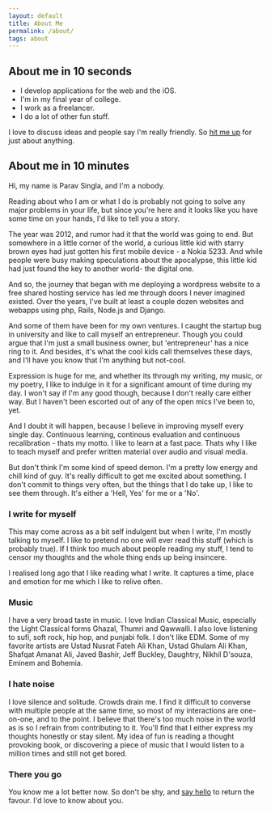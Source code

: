 ```yaml
---
layout: default
title: About Me
permalink: /about/
tags: about
---
```


## About me in 10 seconds

- I develop applications for the web and the iOS.
- I'm in my final year of college.
- I work as a freelancer.
- I do a lot of other fun stuff.

I love to discuss ideas and people say I'm really friendly. So [hit me up](/contact) for just about anything.

## About me in 10 minutes

Hi, my name is Parav Singla, and I'm a nobody. 

Reading about who I am or what I do is probably not going to solve any major problems in your life, but since you're here and it looks like you have some time on your hands, I'd like to tell you a story.


The year was 2012, and rumor had it that the world was going to end. But somewhere in a little corner of the world, a curious little kid with starry brown eyes had just gotten his first mobile device - a Nokia 5233. And while people were busy making speculations about the apocalypse, this little kid had just found the key to another world- the digital one.

And so, the journey that began with me deploying a wordpress website to a free shared hosting service has led me through doors I never imagined existed. Over the years, I've built at least a couple dozen websites and webapps using php, Rails, Node.js and Django.

And some of them have been for my own ventures. I caught the startup bug in university and like to call myself an entrepreneur. Though you could argue that I'm just a small business owner, but 'entrepreneur' has a nice ring to it. And besides, it's what the cool kids call themselves these days, and I'll have you know that I'm anything but not-cool.

Expression is huge for me, and whether its through my writing, my music, or my poetry, I like to indulge in it for a significant amount of time during my day. I won't say if I'm any good though, because I don't really care either way. But I haven't been escorted out of any of the open mics I've been to, yet.

And I doubt it will happen, because I believe in improving myself every single day. Continuous learning, continous evaluation and continuous recalibration - thats my motto. I like to learn at a fast pace. Thats why I like to teach myself and prefer written material over audio and visual media. 

But don't think I'm some kind of speed demon. I'm a pretty low energy and chill kind of guy. It's really difficult to get me excited about something. I don't commit to things very often, but the things that I do take up, I like to see them through. It's either a 'Hell, Yes' for me or a 'No'.


### I write for myself

This may come across as a bit self indulgent but when I write, I'm mostly talking to myself. I like to pretend no one will ever read this stuff (which is probably true). If I think too much about people reading my stuff, I tend to censor my thoughts and the whole thing ends up being insincere.

I realised long ago that I like reading what I write. It captures a time, place and emotion for me which I like to relive often. 


### Music

I have a very broad taste in music. I love Indian Classical Music, especially the Light Classical forms Ghazal, Thumri and Qawwalli. I also love listening to sufi, soft rock, hip hop, and punjabi folk. I don't like EDM. Some of my favorite artists are Ustad Nusrat Fateh Ali Khan, Ustad Ghulam Ali Khan, Shafqat Amanat Ali, Javed Bashir, Jeff Buckley, Daughtry, Nikhil D'souza, Eminem and Bohemia.



### I hate noise

I love silence and solitude. Crowds drain me. I find it difficult to converse with multiple people at the same time, so most of my interactions are one-on-one, and to the point. I believe that there's too much noise in the world as is so I refrain from contributing to it. You'll find that I either express my thoughts honestly or stay silent.
My idea of fun is reading a thought provoking book, or discovering a piece of music that I would listen to a million times and still not get bored. 


### There you go 
You know me a lot better now. So don't be shy, and [say hello](/contact) to return the favour. I'd love to know about you.
